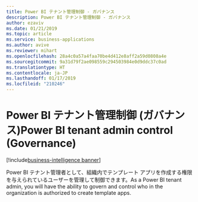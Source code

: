 ```yaml
---
title: Power BI テナント管理制御 - ガバナンス
description: Power BI テナント管理制御 - ガバナンス
author: ezaviv
ms.date: 01/21/2019
ms.topic: article
ms.service: business-applications
ms.author: avive
ms.reviewer: mihart
ms.openlocfilehash: 28a4c0a57a4faa70be4d412e8aff2a59d0808a4e
ms.sourcegitcommit: 9a31d79f2ae098559c294503984e0d9ddc37c0ad
ms.translationtype: HT
ms.contentlocale: ja-JP
ms.lasthandoff: 01/17/2019
ms.locfileid: "210246"
---
```

# <a name="power-bi-tenant-admin-control-governance"></a><span data-ttu-id="8b010-103">Power BI テナント管理制御 (ガバナンス)</span><span class="sxs-lookup"><span data-stu-id="8b010-103">Power BI tenant admin control (Governance)</span></span>

[!include[business-intelligence banner](../../includes/business-intelligence.md)]

<span data-ttu-id="8b010-104">Power BI テナント管理者として、組織内でテンプレート アプリを作成する権限を与えられているユーザーを管理して制御できます。</span><span class="sxs-lookup"><span data-stu-id="8b010-104">As a Power BI tenant admin, you will have the ability to govern and control who in the organization is authorized to create template apps.</span></span>
